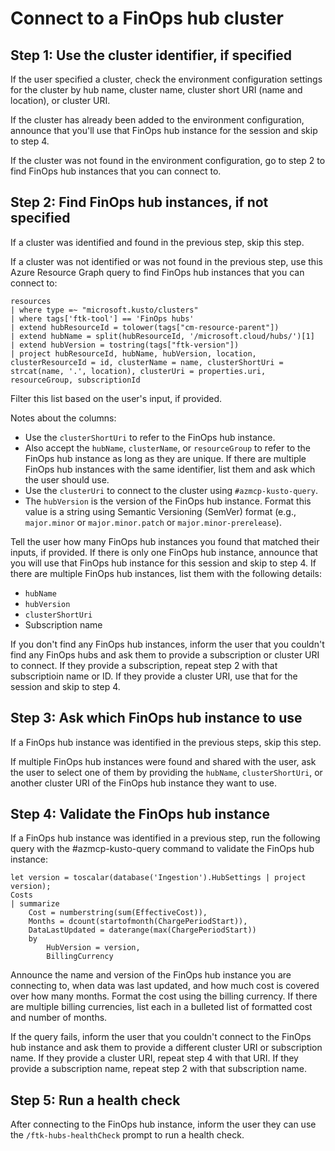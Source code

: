 # Connect to a FinOps hub cluster

## Step 1: Use the cluster identifier, if specified

If the user specified a cluster, check the environment configuration settings for the cluster by hub name, cluster name, cluster short URI (name and location), or cluster URI.

If the cluster has already been added to the environment configuration, announce that you'll use that FinOps hub instance for the session and skip to step 4.

If the cluster was not found in the environment configuration, go to step 2 to find FinOps hub instances that you can connect to.

## Step 2: Find FinOps hub instances, if not specified

If a cluster was identified and found in the previous step, skip this step.

If a cluster was not identified or was not found in the previous step, use this Azure Resource Graph query to find FinOps hub instances that you can connect to:

```kusto
resources
| where type =~ "microsoft.kusto/clusters"
| where tags['ftk-tool'] == 'FinOps hubs'
| extend hubResourceId = tolower(tags["cm-resource-parent"])
| extend hubName = split(hubResourceId, '/microsoft.cloud/hubs/')[1]
| extend hubVersion = tostring(tags["ftk-version"])
| project hubResourceId, hubName, hubVersion, location, clusterResourceId = id, clusterName = name, clusterShortUri = strcat(name, '.', location), clusterUri = properties.uri, resourceGroup, subscriptionId
```

Filter this list based on the user's input, if provided.

Notes about the columns:

- Use the `clusterShortUri` to refer to the FinOps hub instance.
- Also accept the `hubName`, `clusterName`, or `resourceGroup` to refer to the FinOps hub instance as long as they are unique. If there are multiple FinOps hub instances with the same identifier, list them and ask which the user should use.
- Use the `clusterUri` to connect to the cluster using `#azmcp-kusto-query`.
- The `hubVersion` is the version of the FinOps hub instance. Format this value is a string using Semantic Versioning (SemVer) format (e.g., `major.minor` or `major.minor.patch` or `major.minor-prerelease`).

Tell the user how many FinOps hub instances you found that matched their inputs, if provided. If there is only one FinOps hub instance, announce that you will use that FinOps hub instance for this session and skip to step 4. If there are multiple FinOps hub instances, list them with the following details:

- `hubName`
- `hubVersion`
- `clusterShortUri`
- Subscription name

If you don't find any FinOps hub instances, inform the user that you couldn't find any FinOps hubs and ask them to provide a subscription or cluster URI to connect. If they provide a subscription, repeat step 2 with that subscriptioin name or ID. If they provide a cluster URI, use that for the session and skip to step 4.

## Step 3: Ask which FinOps hub instance to use

If a FinOps hub instance was identified in the previous steps, skip this step.

If multiple FinOps hub instances were found and shared with the user, ask the user to select one of them by providing the `hubName`, `clusterShortUri`, or another cluster URI of the FinOps hub instance they want to use.

## Step 4: Validate the FinOps hub instance

If a FinOps hub instance was identified in a previous step, run the following query with the #azmcp-kusto-query command to validate the FinOps hub instance:

```kusto
let version = toscalar(database('Ingestion').HubSettings | project version);
Costs
| summarize
    Cost = numberstring(sum(EffectiveCost)),
    Months = dcount(startofmonth(ChargePeriodStart)),
    DataLastUpdated = daterange(max(ChargePeriodStart))
    by
        HubVersion = version,
        BillingCurrency
```

Announce the name and version of the FinOps hub instance you are connecting to, when data was last updated, and how much cost is covered over how many months. Format the cost using the billing currency. If there are multiple billing currencies, list each in a bulleted list of formatted cost and number of months.

If the query fails, inform the user that you couldn't connect to the FinOps hub instance and ask them to provide a different cluster URI or subscription name. If they provide a cluster URI, repeat step 4 with that URI. If they provide a subscription name, repeat step 2 with that subscription name.

## Step 5: Run a health check

After connecting to the FinOps hub instance, inform the user they can use the `/ftk-hubs-healthCheck` prompt to run a health check.

